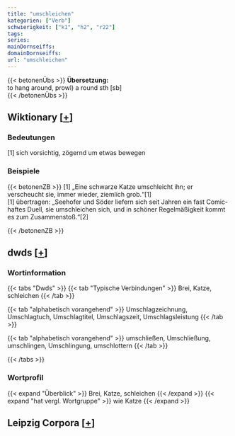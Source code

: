 ```yaml
---
title: "umschleichen"
kategorien: ["Verb"]
schwierigkeit: ["k1", "h2", "r22"]
tags:
series:
mainDornseiffs:
domainDornseiffs:
url: "umschleichen"
---
```


{{< betonenÜbs >}}
**Übersetzung:**  
to hang around, prowl) a round sth [sb]  
{{< /betonenÜbs >}}

## Wiktionary [[+](https://de.wiktionary.org/wiki/umschleichen)]

### Bedeutungen
[1] sich vorsichtig, zögernd um etwas bewegen  

### Beispiele
{{< betonenZB >}}
[1] „Eine schwarze Katze umschleicht ihn; er verscheucht sie, immer wieder, ziemlich grob.“[1]  
[1] übertragen: „Seehofer und Söder liefern sich seit Jahren ein fast Comic-haftes Duell, sie umschleichen sich, und in schöner Regelmäßigkeit kommt es zum Zusammenstoß.“[2]  

{{< /betonenZB >}}


## dwds [[+](https://www.dwds.de/wb/umschleichen)]

### Wortinformation
{{< tabs "Dwds" >}}
{{< tab "Typische Verbindungen" >}}
Brei, Katze, schleichen
{{< /tab >}}

{{< tab "alphabetisch vorangehend" >}}
Umschlagzeichnung, Umschlagtuch, Umschlagtitel, Umschlagszeit, Umschlagsleistung
{{< /tab >}}

{{< tab "alphabetisch vorangehend" >}}
umschließen, Umschließung, umschlingen, Umschlingung, umschlottern
{{< /tab >}}

{{< /tabs >}}

### Wortprofil
{{< expand "Überblick" >}} Brei, Katze, schleichen {{< /expand >}}
{{< expand "hat vergl. Wortgruppe" >}} wie Katze {{< /expand >}}

## Leipzig Corpora [[+](https://corpora.uni-leipzig.de/en/res?word=umschleichen&corpusId=deu_newscrawl-public_2018)]

